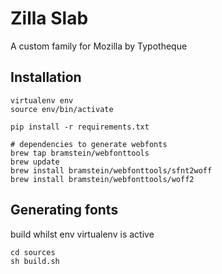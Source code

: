 # Zilla Slab
A custom family for Mozilla by Typotheque


## Installation

```
virtualenv env
source env/bin/activate

pip install -r requirements.txt

# dependencies to generate webfonts
brew tap bramstein/webfonttools
brew update
brew install bramstein/webfonttools/sfnt2woff
brew install bramstein/webfonttools/woff2

```

## Generating fonts

build whilst env virtualenv is active
```
cd sources
sh build.sh
```